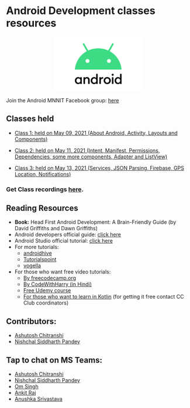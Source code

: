# Android Development classes resources
<div align="center"><img src="Android-Logo.png"  alt="Android logo" height="150"/></div>

Join the Android MNNIT Facebook group: [here](https://www.facebook.com/groups/droidrush/)

## Classes held

-   [Class 1: held on May 09, 2021 (About Android, Activity, Layouts and Components)](2021_05_09_AndroidClass-1)

-   [Class 2: held on May 11, 2021 (Intent, Manifest, Permissions, Dependencies, some more components, Adapter and ListView)](2021_05_11_AndroidClass-2)

-   [Class 3: held on May 13, 2021 (Services, JSON Parsing, Firebase, GPS Location, Notifications)](2021_05_13_AndroidClass-3)

### Get Class recordings [here](https://drive.google.com/drive/folders/1WHlPGy2OniDtXpmwdUgTGWnw-9SKa3X2?usp=sharing).

## Reading Resources

-   <b>Book:</b> Head First Android Development: A Brain-Friendly Guide (by David Griffiths and Dawn Griffiths)
-   Android developers official guide: [click here](https://developer.android.com/guide)
-   Android Studio official tutorial: [click here](https://developer.android.com/studio/intro)
-   For more tutorials:
    -   [androidhive](https://www.androidhive.info/)
    -   [Tutorialspoint](https://www.tutorialspoint.com/android/index.htm)
    -   [vogella](https://www.vogella.com/tutorials/android.html)
-   For those who want free video tutorials:
    -   [By freecodecamp.org](https://www.youtube.com/watch?v=fis26HvvDII)
    -   [By CodeWithHarry (in Hindi)](https://youtu.be/mXjZQX3UzOs)
    -   [Free Udemy course](https://www.udemy.com/course/learn-android-application-development-y/)
    -   [For those who want to learn in Kotlin](https://www.udemy.com/course/android-oreo-kotlin-app-masterclass/) (for getting it free contact CC Club coordinators)

## Contributors:
-   [Ashutosh Chitranshi](https://github.com/ashu12chi/)
-   [Nishchal Siddharth Pandey](https://github.com/nisiddharth/)

## Tap to chat on MS Teams:

-   [Ashutosh Chitranshi](https://teams.microsoft.com/l/chat/0/0?users=ashutosh.chitranshi@mnnit.ac.in)
-   [Nishchal Siddharth Pandey](https://teams.microsoft.com/l/chat/0/0?users=nishchal.siddharth@mnnit.ac.in)
-   [Om Singh](https://teams.microsoft.com/l/chat/0/0?users=om.singh@mnnit.ac.in)
-   [Ankit Raj](https://teams.microsoft.com/l/chat/0/0?users=ankit.r@mnnit.ac.in)
-   [Anushka Srivastava](https://teams.microsoft.com/l/chat/0/0?users=anushka.srivastava@mnnit.ac.in)

